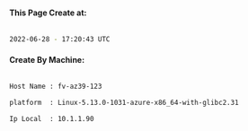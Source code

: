 
   
#### This Page Create at:

```bash

2022-06-28 - 17:20:43 UTC

```

#### Create By Machine:

```bash

Host Name : fv-az39-123

platform  : Linux-5.13.0-1031-azure-x86_64-with-glibc2.31

Ip Local  : 10.1.1.90

```


